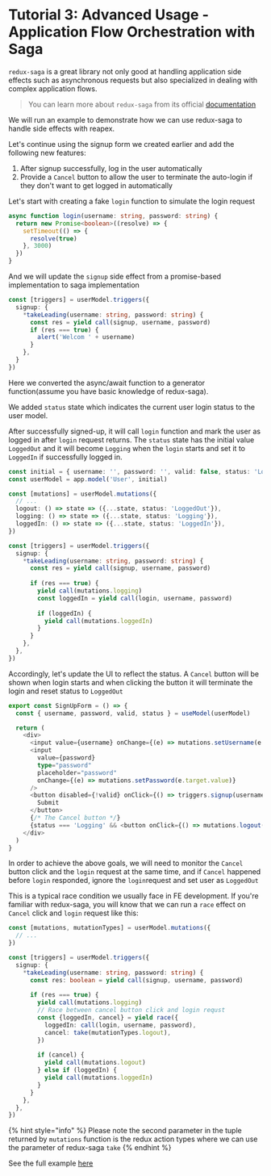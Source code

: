 # Tutorial 3: Advanced Usage - Application Flow Orchestration with Saga

`redux-saga` is a great library not only good at handling application side effects such as asynchronous requests but also specialized in dealing with complex application flows.

> You can learn more about `redux-saga` from its official [documentation](https://redux-saga.js.org/docs/About)

We will run an example to demonstrate how we can use redux-saga to handle side effects with reapex.

Let's continue using the signup form we created earlier and add the following new features:

1. After signup successfully, log in the user automatically
2. Provide a `Cancel` button to allow the user to terminate the auto-login if they don't want to get logged in automatically

Let's start with creating a fake `login` function to simulate the login request

```typescript
async function login(username: string, password: string) {
  return new Promise<boolean>((resolve) => {
    setTimeout(() => {
      resolve(true)
    }, 3000)
  })
}
```

And we will update the `signup` side effect from a promise-based implementation to saga implementation

```typescript
const [triggers] = userModel.triggers({
  signup: {
    *takeLeading(username: string, password: string) {
      const res = yield call(signup, username, password)
      if (res === true) {
        alert('Welcom ' + username)
      }
    },
  }
})
```

Here we converted the async/await function to a generator function(assume you have basic knowledge of redux-saga).

We added `status` state which indicates the current user login status to the user model.

After successfully signed-up, it will call `login` function and mark the user as logged in after `login` request returns. The `status` state has the initial value `LoggedOut` and it will become `Logging` when the `login` starts and set it to `LoggedIn` if successfully logged in.

```typescript
const initial = { username: '', password: '', valid: false, status: 'LoggedOut' }
const userModel = app.model('User', initial)

const [mutations] = userModel.mutations({
  // ...
  logout: () => state => ({...state, status: 'LoggedOut'}),
  logging: () => state => ({...state, status: 'Logging'}),
  loggedIn: () => state => ({...state, status: 'LoggedIn'}),
})

const [triggers] = userModel.triggers({
  signup: {
    *takeLeading(username: string, password: string) {
      const res = yield call(signup, username, password)
      
      if (res === true) {
        yield call(mutations.logging)
        const loggedIn = yield call(login, username, password)
        
        if (loggedIn) {
          yield call(mutations.loggedIn) 
        }
      }
    },
  },
})
```

Accordingly, let's update the UI to reflect the status. A `Cancel` button will be shown when login starts and when clicking the button it will terminate the login and reset status to `LoggedOut`

```typescript
export const SignUpForm = () => {
  const { username, password, valid, status } = useModel(userModel)

  return (
    <div>
      <input value={username} onChange={(e) => mutations.setUsername(e.target.value)} placeholder="username" />
      <input
        value={password}
        type="password"
        placeholder="password"
        onChange={(e) => mutations.setPassword(e.target.value)}
      />
      <button disabled={!valid} onClick={() => triggers.signup(username, password)}>
        Submit
      </button>
      {/* The Cancel button */}
      {status === 'Logging' && <button onClick={() => mutations.logout()}>Cancel</button>}
    </div>
  )
}
```

In order to achieve the above goals, we will need to monitor the `Cancel` button click and the `login` request at the same time, and if `Cancel` happened before `login` responded, ignore the `login`request and set user as `LoggedOut`

This is a typical race condition we usually face in FE development. If you're familiar with redux-saga, you will know that we can run a `race` effect on `Cancel` click and  `login` request like this:

```typescript
const [mutations, mutationTypes] = userModel.mutations({
  // ...
})

const [triggers] = userModel.triggers({
  signup: {
    *takeLeading(username: string, password: string) {
      const res: boolean = yield call(signup, username, password)
      
      if (res === true) {
        yield call(mutations.logging)
        // Race between cancel button click and login requst
        const {loggedIn, cancel} = yield race({
          loggedIn: call(login, username, password),
          cancel: take(mutationTypes.logout), 
        }) 
        
        if (cancel) {
          yield call(mutations.logout) 
        } else if (loggedIn) {
          yield call(mutations.loggedIn) 
        }
      }
    },
  },
})
```

{% hint style="info" %}
Please note the second parameter in the tuple returned by `mutations` function is the redux action types where we can use the parameter of redux-saga `take`
{% endhint %}

See the full example [here](https://codesandbox.io/s/user-sign-up-advanced-usage-tkxec?file=/src/index.tsx)


